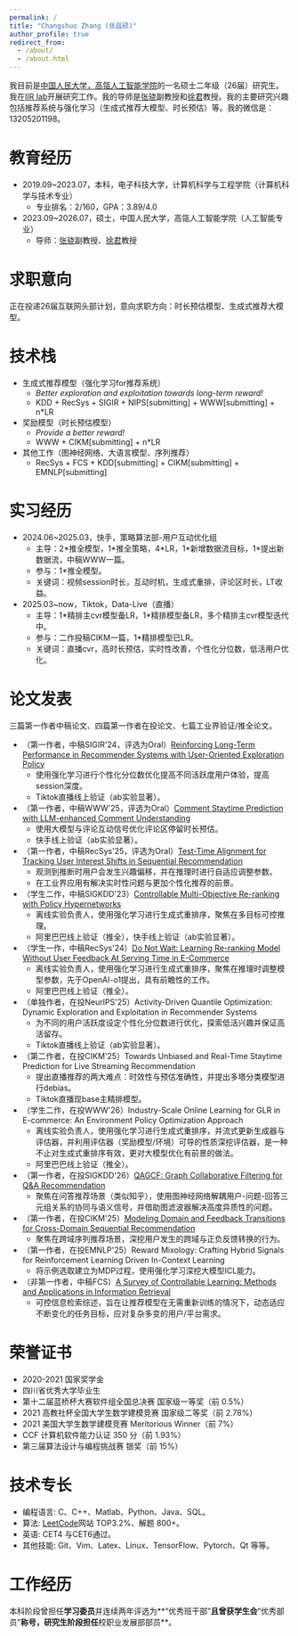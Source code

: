 ```yaml
---
permalink: /
title: "Changshuo Zhang (张昌硕)"
author_profile: true
redirect_from: 
  - /about/
  - /about.html
---
```


我目前是[中国人民大学，高瓴人工智能学院](http://ai.ruc.edu.cn/english/index.htm)的一名硕士二年级（26届）研究生。我在[IIR lab](https://ruc-iir-lab.github.io/)开展研究工作。我的导师是[张骁](https://scholar.google.com/citations?user=5FZ6wbAAAAAJ&hl=zh-CN&oi=ao)副教授和[徐君](https://scholar.google.com/citations?user=su14mcEAAAAJ)教授。我的主要研究兴趣包括推荐系统与强化学习（生成式推荐大模型、时长预估）等。我的微信是：13205201198。

教育经历
======
+ 2019.09~2023.07，本科，电子科技大学，计算机科学与工程学院（计算机科学与技术专业）
  + 专业排名：2/160，GPA：3.89/4.0
+ 2023.09~2026.07，硕士，中国人民大学，高瓴人工智能学院（人工智能专业）
  + 导师：[张骁](https://scholar.google.com/citations?user=5FZ6wbAAAAAJ&hl=zh-CN&oi=ao)副教授、[徐君](https://scholar.google.com/citations?user=su14mcEAAAAJ)教授

求职意向
======

正在投递26届互联网头部计划，意向求职方向：时长预估模型、生成式推荐大模型。
 
技术栈
======

+ 生成式推荐模型（强化学习for推荐系统）
  + _Better exploration and exploitation towards long-term reward!_
  + KDD + RecSys + SIGIR + NIPS[submitting] + WWW[submitting] + n*LR
+ 奖励模型（时长预估模型）
  + _Provide a better reward!_
  + WWW + CIKM[submitting] + n*LR
+ 其他工作（图神经网络、大语言模型、序列推荐）
  + RecSys + FCS + KDD[submitting] + CIKM[submitting] + EMNLP[submitting]

实习经历
======

+ 2024.06~2025.03，快手，策略算法部-用户互动优化组
  + 主导：2\*推全模型，1\*推全策略，4\*LR，1\*新增数据流目标，1\*提出新数据流，中稿WWW一篇。
  + 参与：1\*推全模型。
  + 关键词：视频session时长，互动时机，生成式重排，评论区时长，LT收益。
+ 2025.03~now，Tiktok，Data-Live（直播）
  + 主导：1\*精排主cvr模型备LR，1*精排模型备LR，多个精排主cvr模型迭代中。
  + 参与：二作投稿CIKM一篇，1\*精排模型已LR。
  + 关键词：直播cvr，高时长预估，实时性改善，个性化分位数，低活用户优化。

论文发表
======

三篇第一作者中稿论文、四篇第一作者在投论文、七篇工业界验证/推全论文。

+ （第一作者，中稿SIGIR'24，评选为Oral）[Reinforcing Long-Term Performance in Recommender Systems with User-Oriented Exploration Policy](https://dl.acm.org/doi/10.1145/3626772.3657714)
  + 使用强化学习进行个性化分位数优化提高不同活跃度用户体验，提高session深度。
  + Tiktok直播线上验证（ab实验显著）。
+ （第一作者，中稿WWW'25，评选为Oral）[Comment Staytime Prediction with LLM-enhanced Comment Understanding](https://dl.acm.org/doi/10.1145/3701716.3715213)
  + 使用大模型与评论互动信号优化评论区停留时长预估。
  + 快手线上验证（ab实验显著）。
+ （第一作者，中稿RecSys'25，评选为Oral）[Test-Time Alignment for Tracking User Interest Shifts in Sequential Recommendation](https://arxiv.org/abs/2504.01489)
  + 观测到推断时用户会发生兴趣偏移，并在推理时进行自适应调整参数。
  + 在工业界应用有解决实时性问题与更加个性化推荐的前景。
+ （学生二作，中稿SIGKDD'23）[Controllable Multi-Objective Re-ranking with Policy Hypernetworks](https://dl.acm.org/doi/abs/10.1145/3580305.3599796)
  + 离线实验负责人，使用强化学习进行生成式重排序，聚焦在多目标可控推理。
  + 阿里巴巴线上验证（推全），快手线上验证（ab实验显著）。
+ （学生一作，中稿RecSys'24）[Do Not Wait: Learning Re-ranking Model Without User Feedback At Serving Time in E-Commerce](https://dl.acm.org/doi/abs/10.1145/3640457.3688165)
  + 离线实验负责人，使用强化学习进行生成式重排序，聚焦在推理时调整模型参数，先于OpenAI-o1提出，具有前瞻性的工作。
  + 阿里巴巴线上验证（推全）。
+ （单独作者，在投NeurIPS'25）Activity-Driven Quantile Optimization: Dynamic Exploration and Exploitation in Recommender Systems
  + 为不同的用户活跃度设定个性化分位数进行优化，探索低活兴趣并保证高活留存。
  + Tiktok直播线上验证（ab实验显著）。
+ （第二作者，在投CIKM'25）Towards Unbiased and Real-Time Staytime Prediction for Live Streaming Recommendation
  + 提出直播推荐的两大难点：时效性与预估准确性，并提出多塔分类模型进行debias。
  + Tiktok直播现base主精排模型。
+ （学生二作，在投WWW'26）Industry-Scale Online Learning for GLR in E-commerce: An Environment Policy Optimization Approach
  + 离线实验负责人，使用强化学习进行生成式重排序，并流式更新生成器与评估器，并利用评估器（奖励模型/环境）可导的性质深挖评估器，是一种不止对生成式重排序有效，更对大模型优化有前景的做法。
  + 阿里巴巴线上验证（推全）。
+ （第一作者，在投SIGKDD'26）[QAGCF: Graph Collaborative Filtering for Q&A Recommendation](https://arxiv.org/abs/2406.04828)
  + 聚焦在问答推荐场景（类似知乎），使用图神经网络解耦用户-问题-回答三元组关系的协同与语义信号，并借助图滤波器解决高度异质性的问题。
+ （第一作者，在投CIKM'25）[Modeling Domain and Feedback Transitions for Cross-Domain Sequential Recommendation](https://arxiv.org/abs/2408.08209)
  + 聚焦在跨域序列推荐场景，深挖用户发生的跨域与正负反馈转换的行为。
+ （第一作者，在投EMNLP'25）Reward Mixology: Crafting Hybrid Signals for
  Reinforcement Learning Driven In-Context Learning
  + 将示例选取建立为MDP过程，使用强化学习深挖大模型ICL能力。
+ （非第一作者，中稿FCS）[A Survey of Controllable Learning: Methods and Applications in Information Retrieval](https://arxiv.org/abs/2407.06083)
  + 可控信息检索综述，旨在让推荐模型在无需重新训练的情况下，动态适应不断变化的任务目标，应对复杂多变的用户/平台需求。

荣誉证书
======

+ 2020-2021 国家奖学金
+ 四川省优秀大学毕业生
+ 第十二届蓝桥杯大赛软件组全国总决赛 国家级一等奖（前 0.5%）
+ 2021 高教社杯全国大学生数学建模竞赛 国家级二等奖（前 2.78%）
+ 2021 美国大学生数学建模竞赛 Meritorious Winner（前 7%）
+ CCF 计算机软件能力认证 350 分（前 1.93%）
+ 第三届算法设计与编程挑战赛 银奖（前 15%）

技术专长
======

+ 编程语言: C、C++、Matlab、Python、Java、SQL。
+ 算法: [LeetCode](https://leetcode.cn/u/lyingcs/)网站 TOP3.2%、解题 800+。
+ 英语: CET4 与CET6通过。
+ 其他技能: Git、Vim、Latex、Linux、TensorFlow、Pytorch、Qt 等等。

工作经历
======

本科阶段曾担任**学习委员**并连续两年评选为**“优秀班干部”**且曾获学生会**“优秀部员”**称号，研究生阶段担任**校职业发展部部员**。

